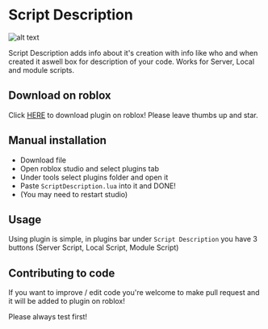 # Script Description

![alt text](https://i.imgur.com/iDb9ROJ.png)

Script Description adds info about it's creation with info like who and when created it aswell box for description of your code.
Works for Server, Local and module scripts.

## Download on roblox
Click [HERE](https://www.roblox.com/library/5939855378/ScriptDescription) to download plugin on roblox!
Please leave thumbs up and star.

## Manual installation

* Download file
* Open roblox studio and select plugins tab
* Under tools select plugins folder and open it
* Paste `ScriptDescription.lua` into it and DONE!
* (You may need to restart studio)

## Usage

Using plugin is simple, in plugins bar under `Script Description` you have 3 buttons (Server Script, Local Script, Module Script)

## Contributing to code
If you want to improve / edit code you're welcome to make pull request and it will be added to plugin on roblox!

Please always test first!
